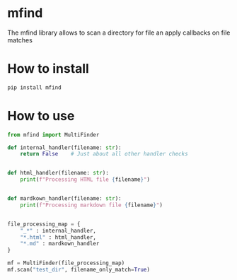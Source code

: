 # mfind

The mfind library allows to scan a directory for file an apply callbacks on file matches

# How to install

```sh
pip install mfind
```

# How to use

```python
from mfind import MultiFinder

def internal_handler(filename: str):
    return False    # Just about all other handler checks


def html_handler(filename: str):
    print(f"Processing HTML file {filename}")


def mardkown_handler(filename: str):
    print(f"Processing markdown file {filename}")


file_processing_map = {
    "_*" : internal_handler,
    "*.html" : html_handler,
    "*.md" : mardkown_handler
}

mf = MultiFinder(file_processing_map)
mf.scan("test_dir", filename_only_match=True)
```